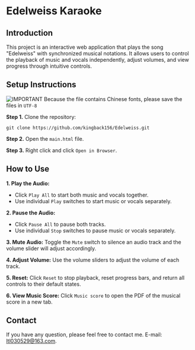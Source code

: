 # Edelweiss Karaoke
## Introduction
This project is an interactive web application that plays the song "Edelweiss" with synchronized musical notations. It allows users to control the playback of music and vocals independently, adjust volumes, and view progress through intuitive controls.

## Setup Instructions
![IMPORTANT](https://img.shields.io/badge/IMPORTANT-red) Because the file contains Chinese fonts, please save the files in `UTF-8`

**Step 1.** Clone the repository:
```
git clone https://github.com/kingback156/Edelweiss.git
```
**Step 2.**  Open the `main.html` file.

**Step 3.**  Right click and click `Open in Browser`.

## How to Use
**1. Play the Audio:**
- Click `Play All` to start both music and vocals together.
- Use individual `Play` switches to start music or vocals separately.
  
**2. Pause the Audio:**
- Click `Pause All` to pause both tracks.
- Use individual `Stop` switches to pause music or vocals separately.
  
**3. Mute Audio:** Toggle the `Mute` switch to silence an audio track and the volume slider will adjust accordingly.

**4. Adjust Volume:** Use the volume sliders to adjust the volume of each track.

**5. Reset:** Click `Reset` to stop playback, reset progress bars, and return all controls to their default states.

**6. View Music Score:** Click `Music score` to open the PDF of the musical score in a new tab.

## Contact
If you have any question, please feel free to contact me. E-mail: ltl030529@163.com.
